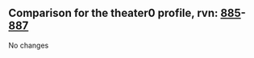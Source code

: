 ## Comparison for the theater0 profile, rvn: [885](https://github.com/PRO100KatYT/FortniteProfileRevisions/tree/main/profiles/theater0/885%20theater0.json)-[887](https://github.com/PRO100KatYT/FortniteProfileRevisions/tree/main/profiles/theater0/887%20theater0.json)

No changes
